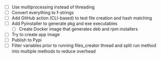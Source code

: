 - [ ] Use multiprocessing instead of threading
- [ ] Convert everything to f-strings
- [ ] Add GitHub action (CLI-based) to test file creation and hash matching
- [ ] Add Pyinstaller to generate pkg and exe executables
  - [ ] Create Docker image that generates deb and rpm installers
- [ ] Try to create app image
- [ ] Publish to Pypi
- [ ] Filter variables prior to running files_creator thread and split run method into multiple methods to reduce overhead
